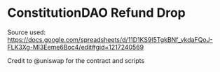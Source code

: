# ConstitutionDAO Refund Drop

Source used: https://docs.google.com/spreadsheets/d/11D1KS9l5TgkBNf_vkdaFQoJ-FLK3Xg-Ml3Eeme6Boc4/edit#gid=1217240569

Credit to @uniswap for the contract and scripts